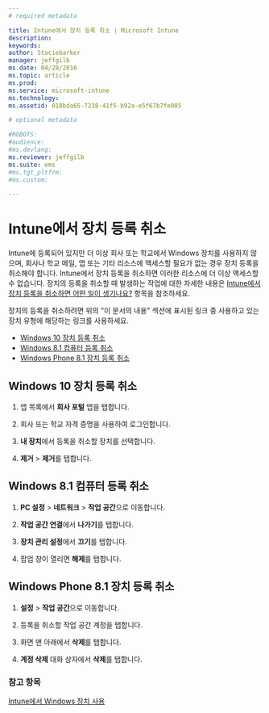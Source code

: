 ```yaml
---
# required metadata

title: Intune에서 장치 등록 취소 | Microsoft Intune
description:
keywords:
author: Staciebarker
manager: jeffgilb
ms.date: 04/28/2016
ms.topic: article
ms.prod:
ms.service: microsoft-intune
ms.technology:
ms.assetid: 018bda65-7238-41f5-b92a-e5f67b7fe085

# optional metadata

#ROBOTS:
#audience:
#ms.devlang:
ms.reviewer: jeffgilb
ms.suite: ems
#ms.tgt_pltfrm:
#ms.custom:

---
```



# Intune에서 장치 등록 취소

Intune에 등록되어 있지만 더 이상 회사 또는 학교에서 Windows 장치를 사용하지 않으며, 회사나 학교 메일, 앱 또는 기타 리소스에 액세스할 필요가 없는 경우 장치 등록을 취소해야 합니다. Intune에서 장치 등록을 취소하면 이러한 리소스에 더 이상 액세스할 수 없습니다. 장치의 등록을 취소할 때 발생하는 작업에 대한 자세한 내용은 [Intune에서 장치 등록을 취소하면 어떤 일이 생기나요?](what-happens-if-you-unenroll-your-device-from-intune-windows.md) 항목을 참조하세요.

장치의 등록을 취소하려면 위의 "이 문서의 내용" 섹션에 표시된 링크 중 사용하고 있는 장치 유형에 해당하는 링크를 사용하세요.

-   [Windows 10 장치 등록 취소](#unenroll-your-windows-10-device)
-   [Windows 8.1 컴퓨터 등록 취소](#unenroll-your-windows-8-1-computer)
-   [Windows Phone 8.1 장치 등록 취소](#unenroll-your-windows-phone-8-1-device)

## Windows 10 장치 등록 취소

1.  앱 목록에서 **회사 포털** 앱을 탭합니다.

2.  회사 또는 학교 자격 증명을 사용하여 로그인합니다.

3.  **내 장치**에서 등록을 취소할 장치를 선택합니다.

4.  **제거** &gt; **제거**를 탭합니다.

## Windows 8.1 컴퓨터 등록 취소

1.  **PC 설정** &gt; **네트워크** &gt; **작업 공간**으로 이동합니다.

2.  **작업 공간 연결**에서 **나가기**를 탭합니다.

3.  **장치 관리 설정**에서 **끄기**를 탭합니다.

4.  팝업 창이 열리면 **해제**를 탭합니다.

## Windows Phone 8.1 장치 등록 취소

1.  **설정** &gt; **작업 공간**으로 이동합니다.

2.  등록을 취소할 작업 공간 계정을 탭합니다.

3.  화면 맨 아래에서 **삭제**를 탭합니다.

4.  **계정 삭제** 대화 상자에서 **삭제**를 탭합니다.

### 참고 항목
[Intune에서 Windows 장치 사용](using-your-windows-device-with-intune.md)

<!--HONumber=May16_HO3-->


